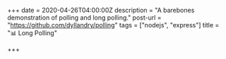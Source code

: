 +++
date = 2020-04-26T04:00:00Z
description = "A barebones demonstration of polling and long polling."
post-url = "https://github.com/dyllandry/polling"
tags = ["nodejs", "express"]
title = "📊 Long Polling"

+++
